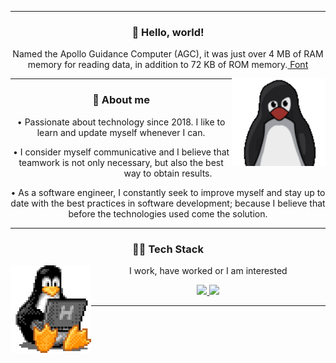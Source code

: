 <hr />
<div align="center">
  <h3>🖖 Hello, world!</h3>
  <p>
    Named the Apollo Guidance Computer (AGC), it was just over 4 MB of RAM
    memory for reading data, in addition to 72 KB of ROM memory.<a
      href="https://canalte.ch/cp2/p3d05"
    >
      Font</a
    >
  </p>
  <img height="140" align="right" src="./assets/tux.gif" />
</div>
<hr />
<div align="center">
  <h3>🧐 About me</h3>
  <p>• Passionate about technology since 2018. I like to learn and update myself whenever I can.</p>
  <p>• I consider myself communicative and I believe that teamwork is not only necessary, but also the best way to obtain results.</p>
  <p>• As a software engineer, I constantly seek to improve myself and stay up to date with the best practices in software development; because I believe that before the technologies used come the solution.</p>
</div>
<hr />
<div align="center">
  <h3>👨‍💻 Tech Stack</h3>
  <img height="140" align="left" src="./assets/tux-2.gif" />
  <div align="center">
    <p>I work, have worked or I am interested</p>
    <a href="https://skillicons.dev">
      <img
        height="40em"
        src="https://skillicons.dev/icons?i=nodejs,mongo,postgresql,react,javascript,typescript,bootstrap,sass,html,css"
      />
      <img
        height="40em"
        src="https://skillicons.dev/icons?i=c,python,flask,git,github,md,linux,figma,vscode,docker,postman"
      />
    </a>
  </div>
  <hr />
</div>
